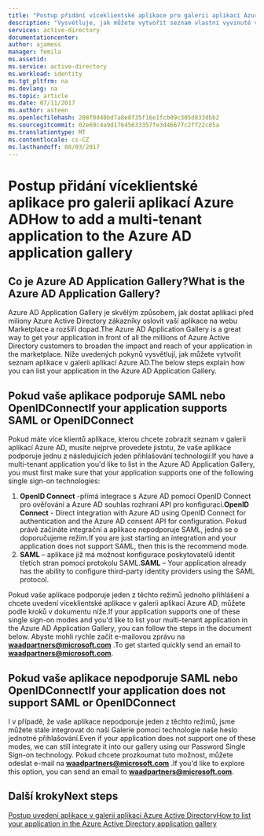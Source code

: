 ```yaml
---
title: "Postup přidání víceklientské aplikace pro galerii aplikací Azure AD | Microsoft Docs"
description: "Vysvětluje, jak můžete vytvořit seznam vlastní vyvinuté víceklientské aplikace v galerii aplikací Azure AD"
services: active-directory
documentationcenter: 
author: ajamess
manager: femila
ms.assetid: 
ms.service: active-directory
ms.workload: identity
ms.tgt_pltfrm: na
ms.devlang: na
ms.topic: article
ms.date: 07/11/2017
ms.author: asteen
ms.openlocfilehash: 208f0d40bd7a8e8f35f16e1fcb09c305d833dbb2
ms.sourcegitcommit: 02e69c4a9d17645633357fe3d46677c2ff22c85a
ms.translationtype: MT
ms.contentlocale: cs-CZ
ms.lasthandoff: 08/03/2017
---
```

# <a name="how-to-add-a-multi-tenant-application-to-the-azure-ad-application-gallery"></a><span data-ttu-id="52e20-103">Postup přidání víceklientské aplikace pro galerii aplikací Azure AD</span><span class="sxs-lookup"><span data-stu-id="52e20-103">How to add a multi-tenant application to the Azure AD application gallery</span></span>

## <a name="what-is-the-azure-ad-application-gallery"></a><span data-ttu-id="52e20-104">Co je Azure AD Application Gallery?</span><span class="sxs-lookup"><span data-stu-id="52e20-104">What is the Azure AD Application Gallery?</span></span>

<span data-ttu-id="52e20-105">Azure AD Application Gallery je skvělým způsobem, jak dostat aplikaci před miliony Azure Active Directory zákazníky oslovit vaší aplikace na webu Marketplace a rozšíří dopad.</span><span class="sxs-lookup"><span data-stu-id="52e20-105">The Azure AD Application Gallery is a great way to get your application in front of all the millions of Azure Active Directory customers to broaden the impact and reach of your application in the marketplace.</span></span> <span data-ttu-id="52e20-106">Níže uvedených pokynů vysvětlují, jak můžete vytvořit seznam aplikace v galerii aplikací Azure AD.</span><span class="sxs-lookup"><span data-stu-id="52e20-106">The below steps explain how you can list your application in the Azure AD Application Gallery.</span></span>

## <a name="if-your-application-supports-saml-or-openidconnect"></a><span data-ttu-id="52e20-107">Pokud vaše aplikace podporuje SAML nebo OpenIDConnect</span><span class="sxs-lookup"><span data-stu-id="52e20-107">If your application supports SAML or OpenIDConnect</span></span>
<span data-ttu-id="52e20-108">Pokud máte více klientů aplikace, kterou chcete zobrazit seznam v galerii aplikací Azure AD, musíte nejprve provedete jistotu, že vaše aplikace podporuje jednu z následujících jeden přihlašování technologií:</span><span class="sxs-lookup"><span data-stu-id="52e20-108">If you have a multi-tenant application you'd like to list in the Azure AD Application Gallery, you must first make sure that your application supports one of the following single sign-on technologies:</span></span>

1. <span data-ttu-id="52e20-109">**OpenID Connect** -přímá integrace s Azure AD pomocí OpenID Connect pro ověřování a Azure AD souhlas rozhraní API pro konfiguraci.</span><span class="sxs-lookup"><span data-stu-id="52e20-109">**OpenID Connect** - Direct integration with Azure AD using OpenID Connect for authentication and the Azure AD consent API for configuration.</span></span> <span data-ttu-id="52e20-110">Pokud právě začínáte integrační a aplikace nepodporuje SAML, jedná se o doporučujeme režim.</span><span class="sxs-lookup"><span data-stu-id="52e20-110">If you are just starting an integration and your application does not support SAML, then this is the recommend mode.</span></span>
2. <span data-ttu-id="52e20-111">**SAML** – aplikace již má možnost konfigurace poskytovatelů identit třetích stran pomocí protokolu SAML.</span><span class="sxs-lookup"><span data-stu-id="52e20-111">**SAML** – Your application already has the ability to configure third-party identity providers using the SAML protocol.</span></span>

<span data-ttu-id="52e20-112">Pokud vaše aplikace podporuje jeden z těchto režimů jednoho přihlášení a chcete uvedení víceklientské aplikace v galerii aplikací Azure AD, můžete podle kroků v dokumentu níže.</span><span class="sxs-lookup"><span data-stu-id="52e20-112">If your application supports one of these single sign-on modes and you'd like to list your multi-tenant application in the Azure AD Application Gallery, you can follow the steps in the document below.</span></span> <span data-ttu-id="52e20-113">Abyste mohli rychle začít e-mailovou zprávu na  **waadpartners@microsoft.com** .</span><span class="sxs-lookup"><span data-stu-id="52e20-113">To get started quickly send an email to **waadpartners@microsoft.com**.</span></span>

## <a name="if-your-application-does-not-support-saml-or-openidconnect"></a><span data-ttu-id="52e20-114">Pokud vaše aplikace nepodporuje SAML nebo OpenIDConnect</span><span class="sxs-lookup"><span data-stu-id="52e20-114">If your application does not support SAML or OpenIDConnect</span></span>
<span data-ttu-id="52e20-115">I v případě, že vaše aplikace nepodporuje jeden z těchto režimů, jsme můžete stále integrovat do naší Galerie pomocí technologie naše heslo jednotné přihlašování.</span><span class="sxs-lookup"><span data-stu-id="52e20-115">Even if your application does not support one of these modes, we can still integrate it into our gallery using our Password Single Sign-on technology.</span></span> <span data-ttu-id="52e20-116">Pokud chcete prozkoumat tuto možnost, můžete odeslat e-mail na  **waadpartners@microsoft.com** .</span><span class="sxs-lookup"><span data-stu-id="52e20-116">If you'd like to explore this option, you can send an email to **waadpartners@microsoft.com**.</span></span>

## <a name="next-steps"></a><span data-ttu-id="52e20-117">Další kroky</span><span class="sxs-lookup"><span data-stu-id="52e20-117">Next steps</span></span>
[<span data-ttu-id="52e20-118">Postup uvedení aplikace v galerii aplikací Azure Active Directory</span><span class="sxs-lookup"><span data-stu-id="52e20-118">How to list your application in the Azure Active Directory application gallery</span></span>](https://docs.microsoft.com/azure/active-directory/develop/active-directory-app-gallery-listing)
